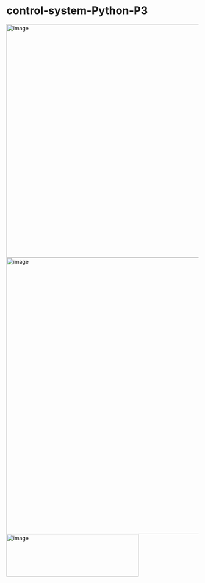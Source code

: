 # control-system-Python-P3
<img width="931" height="613" alt="image" src="https://github.com/user-attachments/assets/633a2247-b2bb-411c-b994-6668c7cac8d8" />

<img width="907" height="726" alt="image" src="https://github.com/user-attachments/assets/ca6a232d-1851-4226-860c-e232186fa93d" />

<img width="347" height="112" alt="image" src="https://github.com/user-attachments/assets/10b8f965-4eca-442c-a0b4-6c7279ce6145" />

